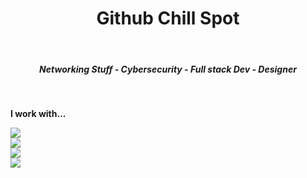 <h1 align="center">
    Github Chill Spot
  </h1>
<br>

  <h5 align="center">
    Networking Stuff - Cybersecurity - Full stack Dev - Designer
  </h5>
<br>
<p>
  <b>I work with... </b>
</p>

<p align="left">
  <a href="https://skillicons.dev">
    <img src="https://skillicons.dev/icons?i=git,docker,codepen,debian,discord,django" />
    <br>
    <img src="https://skillicons.dev/icons?i=flask,github,go,html,css,js" />
    <br>
    <img src="https://skillicons.dev/icons?i=kali,linux,mongodb,nodejs,php,raspberrypi" />
    <br>
    <img src="https://skillicons.dev/icons?i=py,ps,ai,react,redhat,windows" />
  </a>
</p>
